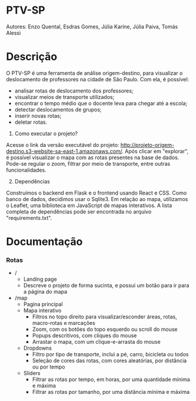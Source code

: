 # PTV-SP

Autores: Enzo Quental, Esdras Gomes, Júlia Karine, Júlia Paiva, Tomás Alessi

# Descrição 

O PTV-SP é uma ferramenta de análise origem-destino, para visualizar o deslocamento de professores na cidade de São Paulo. Com ela, é possível:
 
- analisar rotas de deslocamento dos professores;
- visualizar meios de transporte utilizados;
- encontrar o tempo médio que o docente leva para chegar até a escola;
- detectar deslocamentos de grupos;
- inserir novas rotas;
- deletar rotas.

1. Como executar o projeto?

Acesse o link da versão executável do projeto: http://projeto-origem-destino.s3-website-sa-east-1.amazonaws.com/. Após clicar em "explorar", é possível visualizar o mapa com as rotas presentes na base de dados. Pode-se regular o zoom, filtrar por meio de transporte, entre outras funcionalidades.

2. Dependências

Construímos o backend em Flask e o frontend usando React e CSS. Como banco de dados, decidimos usar o Sqlite3. Em relação ao mapa, utilizamos o Leaflet, uma biblioteca em JavaScript de mapas interativos. A lista completa de dependências pode ser encontrada no arquivo "requirements.txt".

# Documentação

### Rotas

- /
    - Landing page
    - Descreve o projeto de forma sucinta, e possuí um botão para ir para a página do mapa
- /map
    - Pagina principal
    - Mapa interativo
        - Filtros no topo direito para visualizar/esconder áreas, rotas, macro-rotas e marcações
        - Zoom, com os botões do topo esquerdo ou scroll do mouse
        - Popups descritivos, com cliques do mouse
        - Arrastar o mapa, com um clique-e-arrasta do mouse
    - Dropdowns
        - Filtro por tipo de transporte, inclui a pé, carro, bicicleta ou todos
        - Seleção de cores das rotas, com cores aleatórias, por distância ou por tempo
    - Sliders
        - Filtrar as rotas por tempo, em horas, por uma quantidade mínima e máxima
        - Filtrar as rotas por tamanho, por uma distância mínima e máxima